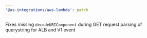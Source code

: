 ```yaml
---
'@as-integrations/aws-lambda': patch
---
```


Fixes missing `decodeURIComponent` during GET request parsing of querystring for ALB and V1 event
